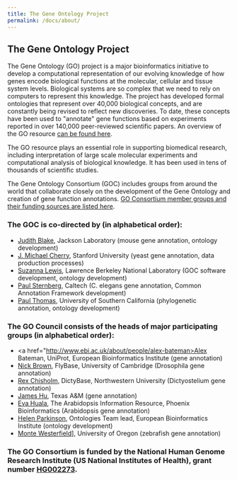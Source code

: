 ```yaml
---
title: The Gene Ontology Project
permalink: /docs/about/
---
```


<!--The links to many of the names are broken, so I did not link any.  All need to be reviewed.-->

## The Gene Ontology Project

The Gene Ontology (GO) project is a major bioinformatics initiative to develop a computational representation of our
evolving knowledge of how genes encode biological functions at the molecular, cellular and tissue system levels.
Biological systems are so complex that we need to rely on computers to represent this knowledge. The project has
developed formal ontologies that represent over 40,000 biological concepts, and are constantly being revised to
reflect new discoveries. To date, these concepts have been used to "annotate" gene functions based on experiments
reported in over 140,000 peer-reviewed scientific papers. An overview of the GO resource [can be found here](/docs/introduction-to-go-resource/).

The GO resource plays an essential role in supporting biomedical research, including interpretation of large scale
molecular experiments and computational analysis of biological knowledge. It has been used in tens of thousands of
scientific studies.

The Gene Ontology Consortium (GOC) includes groups from around the world that collaborate closely on the development
of the Gene Ontology and creation of gene function annotations. [GO Consortium member groups and their funding sources are listed here](/docs/contributors/).
### The GOC is co-directed by (in alphabetical order):

+ <a href="https://www.jax.org/research-and-faculty/faculty/judith-blake">Judith Blake</a>, Jackson Laboratory (mouse gene annotation, ontology development)
+ <a href="https://med.stanford.edu/profiles/j-michael-cherry">J. Michael Cherry</a>, Stanford University (yeast gene annotation, data production processes)
+ <a href="http://www.berkeleybop.org/people/suzanna-lewis/">Suzanna Lewis</a>, Lawrence Berkeley National Laboratory (GOC software development, ontology development)
+ <a href="http://wormlab.caltech.edu/">Paul Sternberg</a>, Caltech (C. elegans gene annotation, Common Annotation Framework development)
+ <a href="https://sites.google.com/usc.edu/thomaslab">Paul Thomas</a>, University of Southern California (phylogenetic annotation, ontology development)

### The GO Council consists of the heads of major participating groups (in alphabetical order):

+ <a href="http://www.ebi.ac.uk/about/people/alex-bateman>Alex Bateman</a>, UniProt, European Bioinformatics Institute (gene annotation)
+ <a href="http://fsmweb.northwestern.edu/faculty/facultyProfile.cfm?xid=10466">Nick Brown</a>, FlyBase, University of Cambridge (Drosophila gene annotation)
+ <a href="http://fsmweb.northwestern.edu/faculty/facultyProfile.cfm?xid=10466">Rex Chisholm</a>, DictyBase, Northwestern University (Dictyostelium gene annotation)
+ <a href="http://biochemistry.tamu.edu/faculty/hu-james-c-protein-interactionsmicrobial-genomics-and-annotation/">James Hu</a>, Texas A&M (gene annotation)
+ <a href="http://dpb.carnegiescience.edu/labs/huala-lab">Eva Huala</a>, The Arabidopsis Information Resource, Phoenix Bioinformatics (Arabidopsis gene annotation)
+ <a href="http://www.ebi.ac.uk/about/people/helen-parkinson">Helen Parkinson</a>, Ontologies Team lead, European Bioinformatics Institute (ontology development)
+ <a href="http://zfin.org/ZDB-PERS-960805-676">Monte Westerfield]</a>, University of Oregon (zebrafish gene annotation)

### The GO Consortium is funded by the National Human Genome Research Institute (US National Institutes of Health), grant number [HG002273](https://projectreporter.nih.gov/project_info_details.cfm?aid=9209989).
